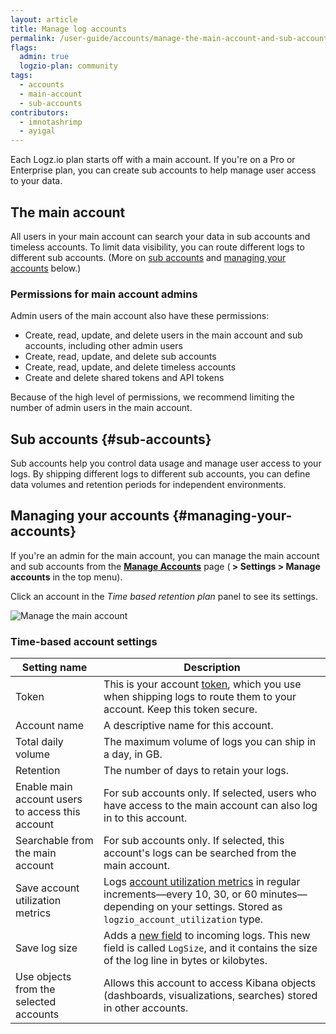 ```yaml
---
layout: article
title: Manage log accounts
permalink: /user-guide/accounts/manage-the-main-account-and-sub-accounts.html
flags:
  admin: true
  logzio-plan: community
tags:
  - accounts
  - main-account
  - sub-accounts
contributors:
  - imnotashrimp
  - ayigal
---
```


Each Logz.io plan starts off with a main account.
If you're on a Pro or Enterprise plan,
you can create sub accounts to help manage user access to your data.

## The main account

All users in your main account
can search your data in sub accounts and timeless accounts.
To limit data visibility,
you can route different logs to different sub accounts.
(More on [sub accounts](#sub-accounts) and [managing your accounts](#managing-your-accounts) below.)

### Permissions for main account admins

Admin users of the main account also have these permissions:

* Create, read, update, and delete users in the main account and sub accounts,
  including other admin users
* Create, read, update, and delete sub accounts
* Create, read, update, and delete timeless accounts
* Create and delete shared tokens and API tokens

Because of the high level of permissions,
we recommend limiting the number of admin users in the main account.

## Sub accounts {#sub-accounts}

Sub accounts help you control data usage and manage user access to your logs.
By shipping different logs to different sub accounts,
you can define data volumes and retention periods for independent environments.

## Managing your accounts {#managing-your-accounts}

If you're an admin for the main account,
you can manage the main account and sub accounts
from the [**Manage Accounts**](https://app.logz.io/#/dashboard/settings/manage-users) page
(**<i class="li li-gear"></i> > Settings > Manage accounts** in the top menu).

Click an account in the _Time based retention plan_ panel to see its settings.

![Manage the main account](https://dytvr9ot2sszz.cloudfront.net/logz-docs/accounts/accounts--manage-main-account.png)

### Time-based account settings

| Setting name | Description |
|---|---|
| Token | This is your account [token]({{site.baseurl}}/user-guide/tokens/), which you use when shipping logs to route them to your account. Keep this token secure. |
| Account name | A descriptive name for this account. |
| Total daily volume | The maximum volume of logs you can ship in a day, in GB. |
| Retention | The number of days to retain your logs. |
| Enable main account users to access this account | For sub accounts only. If selected, users who have access to the main account can also log in to this account.|
| Searchable from the main account | For sub accounts only. If selected, this account's logs can be searched from the main account. |
| Save account utilization metrics | Logs [account utilization metrics]({{site.baseurl}}/user-guide/accounts/monitor-account-usage.html#what-are-account-utilization-metrics) in regular increments—every 10, 30, or 60 minutes—depending on your settings. Stored as `logzio_account_utilization` type. |
| Save log size | Adds a [new field]({{site.baseurl}}/user-guide/accounts/monitor-account-usage.html#what-happens-when-i-save-log-size) to incoming logs. This new field is called `LogSize`, and it contains the size of the log line in bytes or kilobytes. |
| Use objects from the selected accounts | Allows this account to access Kibana objects (dashboards, visualizations, searches) stored in other accounts. |